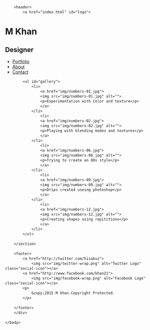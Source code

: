 <html>
    <head>
        <meta charset="UTF-8">
        <meta name="viewport" content="width=device-width, initial-scale=1.0">
        <link rel="stylesheet" href="css/normalize.css">
        <link href='http://fonts.googleapis.com/css?family=Changa+One|Open+Sans+Condensed:300' rel='stylesheet' type='text/css'>
        <link rel="stylesheet" href="css/main.css">
        <link rel="stylesheet" href="css/responsive.css">
    </head>
    <body>
        
        <header> 
            <a href="index.html" id="logo">
   <h1>M Khan</h1>
            <h2>Designer</h2></a>
            <nav>
                <ul>
                    <li><a href="index.html" class="selected">Portfolio</a></li>
                    <li><a href="about.html">About</a></li>
                    <li><a href="contact.html">Contact</a></li>
                </ul>
            </nav>
        </header>
        <div id="wrapper">
        <section>
          
            <ul id="gallery">
                <li>
                    <a href="img/numbers-01.jpg">
                    <img src="img/numbers-01.jpg" alt="">
                    <p>Experimentation with Color and texture</p>
                    </a>
                </li>
                    <li>
                    <a href="img/numbers-02.jpg">
                    <img src="img/numbers-02.jpg" alt="">
                    <p>Playing with blending modes and textures</p>
                    </a>
                </li>
                    <li>
                    <a href="img/numbers-06.jpg">
                    <img src="img/numbers-06.jpg" alt="">
                    <p>Trying to create an 80s style</p>
                    </a>
                </li>
                    <li>
                    <a href="img/numbers-09.jpg">
                    <img src="img/numbers-09.jpg" alt="">
                    <p>Drips created useing photoshop</p>
                    </a>
                </li>
                    <li>
                    <a href="img/numbers-12.jpg">
                    <img src="img/numbers-12.jpg" alt="">
                    <p>Creating shapes using repititions</p>
                    </a>
                </li>
            </ul>
            
        </section>
        
        <footer>
            <a href="http://twitter.com/hisabuz">
                <img src="img/twitter-wrap.png" alt="Twitter Logo" class="social-icon"></a>
            <a href="http://www.facebook.com/khan21">
                <img src="img/facebook-wrap.png" alt="Facebook Logo" class="social-icon"></a>
            <p>
                &copy;2015 M khan.Copyright Protected.
            </p>
            
        </footer>
        </div>
        
    </body>
</html>
